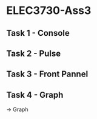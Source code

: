 # ELEC3730-Ass3
## Task 1 - Console

## Task 2 - Pulse

## Task 3 - Front Pannel

## Task 4 - Graph
-> Graph
